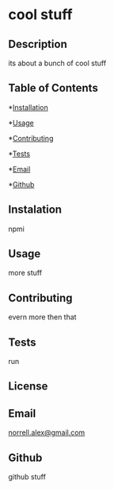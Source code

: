
  # cool stuff 
  
  ## Description
  
  its about a bunch of cool stuff

  ## Table of Contents

  *[Installation](#installation)

  *[Usage](#usage)

  *[Contributing](#contributing)

  *[Tests](#tests)

  *[Email](#email)

  *[Github](#github)

  ## Instalation

  npmi

  ## Usage

  more stuff

  ## Contributing

  evern more then that

  ## Tests

  run

  ## License

  

  ## Email

  norrell.alex@gmail.com

  ## Github

  github stuff


